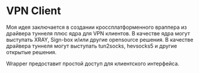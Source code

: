 # VPN Client

Моя идея заключается в создании кроссплатформенного враппера из драйвера туннеля плюс ядра для VPN клиентов.
В качестве ядра могут выступать XRAY, Sign-box и/или другие opensource решения.
В качестве драйвера туннеля могут выступать tun2socks, hevsocks5 и другие открытые решения.

Wrapper предоставит простой доступ для клиентского интерфейса.
